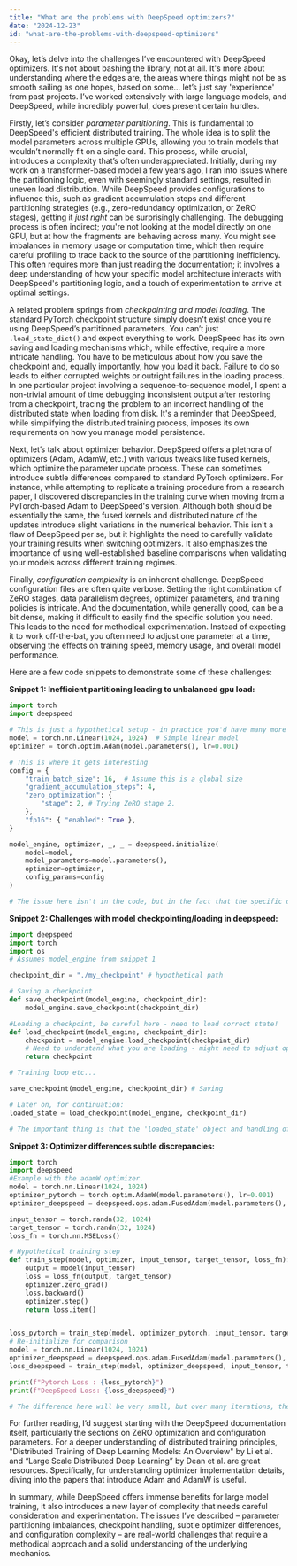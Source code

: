 ```yaml
---
title: "What are the problems with DeepSpeed optimizers?"
date: "2024-12-23"
id: "what-are-the-problems-with-deepspeed-optimizers"
---
```


Okay, let’s delve into the challenges I’ve encountered with DeepSpeed optimizers. It's not about bashing the library, not at all. It's more about understanding where the edges are, the areas where things might not be as smooth sailing as one hopes, based on some… let’s just say 'experience' from past projects. I’ve worked extensively with large language models, and DeepSpeed, while incredibly powerful, does present certain hurdles.

Firstly, let’s consider *parameter partitioning*. This is fundamental to DeepSpeed's efficient distributed training. The whole idea is to split the model parameters across multiple GPUs, allowing you to train models that wouldn’t normally fit on a single card. This process, while crucial, introduces a complexity that’s often underappreciated. Initially, during my work on a transformer-based model a few years ago, I ran into issues where the partitioning logic, even with seemingly standard settings, resulted in uneven load distribution. While DeepSpeed provides configurations to influence this, such as gradient accumulation steps and different partitioning strategies (e.g., zero-redundancy optimization, or ZeRO stages), getting it *just right* can be surprisingly challenging. The debugging process is often indirect; you're not looking at the model directly on one GPU, but at how the fragments are behaving across many. You might see imbalances in memory usage or computation time, which then require careful profiling to trace back to the source of the partitioning inefficiency. This often requires more than just reading the documentation; it involves a deep understanding of how your specific model architecture interacts with DeepSpeed's partitioning logic, and a touch of experimentation to arrive at optimal settings.

A related problem springs from *checkpointing and model loading*. The standard PyTorch checkpoint structure simply doesn't exist once you're using DeepSpeed’s partitioned parameters. You can’t just `.load_state_dict()` and expect everything to work. DeepSpeed has its own saving and loading mechanisms which, while effective, require a more intricate handling. You have to be meticulous about how you save the checkpoint and, equally importantly, how you load it back. Failure to do so leads to either corrupted weights or outright failures in the loading process. In one particular project involving a sequence-to-sequence model, I spent a non-trivial amount of time debugging inconsistent output after restoring from a checkpoint, tracing the problem to an incorrect handling of the distributed state when loading from disk. It's a reminder that DeepSpeed, while simplifying the distributed training process, imposes its own requirements on how you manage model persistence.

Next, let’s talk about optimizer behavior. DeepSpeed offers a plethora of optimizers (Adam, AdamW, etc.) with various tweaks like fused kernels, which optimize the parameter update process. These can sometimes introduce subtle differences compared to standard PyTorch optimizers. For instance, while attempting to replicate a training procedure from a research paper, I discovered discrepancies in the training curve when moving from a PyTorch-based Adam to DeepSpeed's version. Although both should be essentially the same, the fused kernels and distributed nature of the updates introduce slight variations in the numerical behavior. This isn't a flaw of DeepSpeed per se, but it highlights the need to carefully validate your training results when switching optimizers. It also emphasizes the importance of using well-established baseline comparisons when validating your models across different training regimes.

Finally, *configuration complexity* is an inherent challenge. DeepSpeed configuration files are often quite verbose. Setting the right combination of ZeRO stages, data parallelism degrees, optimizer parameters, and training policies is intricate. And the documentation, while generally good, can be a bit dense, making it difficult to easily find the specific solution you need. This leads to the need for methodical experimentation. Instead of expecting it to work off-the-bat, you often need to adjust one parameter at a time, observing the effects on training speed, memory usage, and overall model performance.

Here are a few code snippets to demonstrate some of these challenges:

**Snippet 1: Inefficient partitioning leading to unbalanced gpu load:**
```python
import torch
import deepspeed

# This is just a hypothetical setup - in practice you'd have many more GPUs.
model = torch.nn.Linear(1024, 1024)  # Simple linear model
optimizer = torch.optim.Adam(model.parameters(), lr=0.001)

# This is where it gets interesting
config = {
    "train_batch_size": 16,  # Assume this is a global size
    "gradient_accumulation_steps": 4,
    "zero_optimization": {
        "stage": 2, # Trying ZeRO stage 2.
    },
    "fp16": { "enabled": True },
}

model_engine, optimizer, _, _ = deepspeed.initialize(
    model=model,
    model_parameters=model.parameters(),
    optimizer=optimizer,
    config_params=config
)

# The issue here isn't in the code, but in the fact that the specific details of your model's structure, the batch size and zero stage can result in an uneven load of model parameters across GPUs, which results in one or more GPUs being overloaded. This is challenging to debug and requires profiling and adjustment of partitioning strategies to optimize.

```

**Snippet 2: Challenges with model checkpointing/loading in deepspeed:**

```python
import deepspeed
import torch
import os
# Assumes model_engine from snippet 1

checkpoint_dir = "./my_checkpoint" # hypothetical path

# Saving a checkpoint
def save_checkpoint(model_engine, checkpoint_dir):
    model_engine.save_checkpoint(checkpoint_dir)

#Loading a checkpoint, be careful here - need to load correct state!
def load_checkpoint(model_engine, checkpoint_dir):
    checkpoint = model_engine.load_checkpoint(checkpoint_dir)
    # Need to understand what you are loading - might need to adjust optimizer state or other properties.
    return checkpoint

# Training loop etc...

save_checkpoint(model_engine, checkpoint_dir) # Saving

# Later on, for continuation:
loaded_state = load_checkpoint(model_engine, checkpoint_dir)

# The important thing is that the 'loaded_state' object and handling of how you re-initialize optimizer, random seeds and model parameters is different to standard pytorch checkpointing. It requires you to handle it with DeepSpeed api rather than just simply `.load_state_dict()`

```

**Snippet 3: Optimizer differences subtle discrepancies:**

```python
import torch
import deepspeed
#Example with the adamW optimizer.
model = torch.nn.Linear(1024, 1024)
optimizer_pytorch = torch.optim.AdamW(model.parameters(), lr=0.001)
optimizer_deepspeed = deepspeed.ops.adam.FusedAdam(model.parameters(), lr=0.001)

input_tensor = torch.randn(32, 1024)
target_tensor = torch.randn(32, 1024)
loss_fn = torch.nn.MSELoss()

# Hypothetical training step
def train_step(model, optimizer, input_tensor, target_tensor, loss_fn):
    output = model(input_tensor)
    loss = loss_fn(output, target_tensor)
    optimizer.zero_grad()
    loss.backward()
    optimizer.step()
    return loss.item()


loss_pytorch = train_step(model, optimizer_pytorch, input_tensor, target_tensor, loss_fn)
# Re-initialize for comparison
model = torch.nn.Linear(1024, 1024)
optimizer_deepspeed = deepspeed.ops.adam.FusedAdam(model.parameters(), lr=0.001)
loss_deepspeed = train_step(model, optimizer_deepspeed, input_tensor, target_tensor, loss_fn)

print(f"Pytorch Loss : {loss_pytorch}")
print(f"DeepSpeed Loss: {loss_deepspeed}")

# The difference here will be very small, but over many iterations, the divergence in model weights can create different outcomes during training.
```

For further reading, I’d suggest starting with the DeepSpeed documentation itself, particularly the sections on ZeRO optimization and configuration parameters. For a deeper understanding of distributed training principles, "Distributed Training of Deep Learning Models: An Overview" by Li et al. and “Large Scale Distributed Deep Learning” by Dean et al. are great resources. Specifically, for understanding optimizer implementation details, diving into the papers that introduce Adam and AdamW is useful.

In summary, while DeepSpeed offers immense benefits for large model training, it also introduces a new layer of complexity that needs careful consideration and experimentation. The issues I’ve described – parameter partitioning imbalances, checkpoint handling, subtle optimizer differences, and configuration complexity – are real-world challenges that require a methodical approach and a solid understanding of the underlying mechanics.
